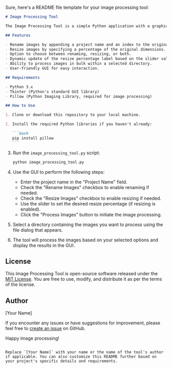 Sure, here's a README file template for your image processing tool:

````markdown
# Image Processing Tool

The Image Processing Tool is a simple Python application with a graphical user interface (GUI) that allows users to rename and/or resize a batch of images within a selected directory. This tool is especially useful for tasks like organizing and preparing images for various projects.

## Features

- Rename images by appending a project name and an index to the original file names.
- Resize images by specifying a percentage of the original dimensions.
- Option to choose between renaming, resizing, or both.
- Dynamic update of the resize percentage label based on the slider value.
- Ability to process images in bulk within a selected directory.
- User-friendly GUI for easy interaction.

## Requirements

- Python 3.x
- Tkinter (Python's standard GUI library)
- Pillow (Python Imaging Library, required for image processing)

## How to Use

1. Clone or download this repository to your local machine.

2. Install the required Python libraries if you haven't already:

   ```bash
   pip install pillow
   ```
````

3. Run the `image_processing_tool.py` script:

   ```bash
   python image_processing_tool.py
   ```

4. Use the GUI to perform the following steps:

   - Enter the project name in the "Project Name" field.
   - Check the "Rename Images" checkbox to enable renaming if needed.
   - Check the "Resize Images" checkbox to enable resizing if needed.
   - Use the slider to set the desired resize percentage (if resizing is enabled).
   - Click the "Process Images" button to initiate the image processing.

5. Select a directory containing the images you want to process using the file dialog that appears.

6. The tool will process the images based on your selected options and display the results in the GUI.

## License

This Image Processing Tool is open-source software released under the [MIT License](LICENSE). You are free to use, modify, and distribute it as per the terms of the license.

## Author

[Your Name]

If you encounter any issues or have suggestions for improvement, please feel free to [create an issue](https://github.com/yourusername/image-processing-tool/issues) on GitHub.

Happy image processing!

```

Replace `[Your Name]` with your name or the name of the tool's author if applicable. You can also customize this README further based on your project's specific details and requirements.
```

